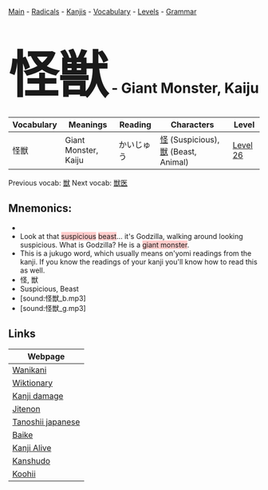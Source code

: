 <style> bigfont {font-size: 100px}</style>
[Main](../README.md) -
[Radicals](../radicals.md) -
[Kanjis](../kanjis.md) -
[Vocabulary](../vocabulary.md) -
[Levels](../levels.md) -
[Grammar](../grammar.md)
# <bigfont> 怪獣</bigfont> - Giant Monster, Kaiju 

| Vocabulary | Meanings | Reading | Characters | Level |
| --- | --- | --- | --- | --- |
| 怪獣 | Giant Monster, Kaiju | かいじゅう |  [怪](../kanjis/怪.md) (Suspicious), [獣](../kanjis/獣.md) (Beast, Animal) | [Level 26](../levels/wk_level26.md) |

Previous vocab: [獣](獣.md) Next vocab: [獣医](獣医.md) 

## Mnemonics:

* 
* Look at that <span style="background-color:#ffcccb"> suspicious</span> <span style="background-color:#ffcccb"> beast</span>... it's Godzilla, walking around looking suspicious. What is Godzilla? He is a <span style="background-color:#ffcccb"> giant monster</span>.
* This is a jukugo word, which usually means on'yomi readings from the kanji. If you know the readings of your kanji you'll know how to read this as well.
* 怪, 獣
* Suspicious, Beast
* [sound:怪獣_b.mp3]
* [sound:怪獣_g.mp3]


## Links 

| Webpage |
| --- |
| [Wanikani          ](https://www.wanikani.com/kanji/怪獣) |
| [Wiktionary        ](https://en.wiktionary.org/wiki/怪獣) |
| [Kanji damage      ](http://www.kanjidamage.com/kanji/search?utf8=✓&q=怪獣) |
| [Jitenon           ](https://jitenon.com/kanji/怪獣) |
| [Tanoshii japanese ](https://www.tanoshiijapanese.com/dictionary/kanji.cfm?k=怪獣) |
| [Baike             ](https://baike.baidu.com/item/怪獣) |
| [Kanji Alive       ](https://app.kanjialive.com/怪獣) |
| [Kanshudo          ](https://www.kanshudo.com/searchmn?q=怪獣) |
| [Koohii            ](https://kanji.koohii.com/study/kanji/怪獣) |
